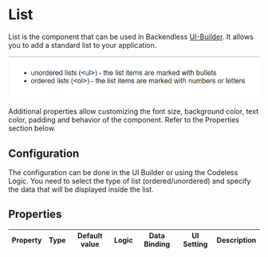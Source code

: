 # List

List is the component that can be used in Backendless [UI-Builder](https://backendless.com/developers/#ui-builder). It allows you to add a standard list to your application.

<p align="center">
  <img src="./thumbnail.png" alt="main thumbnail" width="643"/>
</p>

Additional properties allow customizing the font size, background color, text color, padding and behavior of the component. Refer to the Properties section below.

## Configuration

The configuration can be done in the UI Builder or using the Codeless Logic. You need to select the type of list (ordered/unordered) and specify the data that will be displayed inside the list.

## Properties

| Property                 | Type       | Default value                                                                                                    | Logic                | Data Binding | UI Setting | Description                                                                                                                                               |
|--------------------------|------------|------------------------------------------------------------------------------------------------------------------|----------------------|--------------|------------|-----------------------------------------------------------------------------------------------------------------------------------------------------------|
